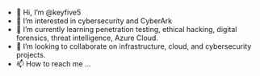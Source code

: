 - 👋 Hi, I’m @keyfive5
- 👀 I’m interested in cybersecurity and CyberArk
- 🌱 I’m currently learning penetration testing, ethical hacking, digital forensics, threat intelligence, Azure Cloud.
- 💞️ I’m looking to collaborate on infrastructure, cloud, and cybersecurity projects.
- 📫 How to reach me ...

<!---
keyfive5/keyfive5 is a ✨ special ✨ repository because its `README.md` (this file) appears on your GitHub profile.
You can click the Preview link to take a look at your changes.
--->
